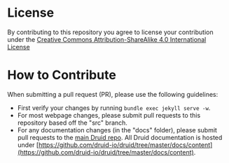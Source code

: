 # License

By contributing to this repository you agree to license your contribution under the [Creative Commons Attribution-ShareAlike 4.0 International License](http://creativecommons.org/licenses/by-sa/4.0/)

# How to Contribute

When submitting a pull request (PR), please use the following guidelines:

- First verify your changes by running `bundle exec jekyll serve -w`.
- For most webpage changes, please submit pull requests to this repository based off the "src" branch.
- For any documentation changes (in the "docs" folder), please submit pull requests to the [main Druid
  repo](https://github.com/druid-io/druid-io.github.io). All Druid
  documentation is hosted under
  [https://github.com/druid-io/druid/tree/master/docs/content](https://github.com/druid-io/druid/tree/master/docs/content).

